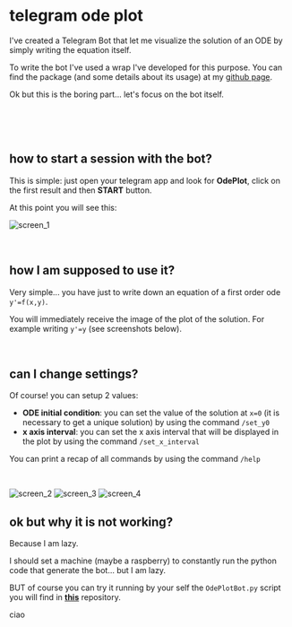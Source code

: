 # telegram ode plot

I've created a Telegram Bot that let me visualize the solution of an ODE by simply writing the equation itself.

To write the bot I've used a wrap I've developed for this purpose. 
You can find the package (and some details about its usage) at my [github page](https://github.com/clarkmaio/TelegramBot).

Ok but this is the boring part... let's focus on the bot itself.

<br><br><br>





## how to start a session with the bot?
This is simple: just open your telegram app and look for **OdePlot**, click on the first result and then **START** button.

At this point you will see this:

![screen_1](https://raw.githubusercontent.com/clarkmaio/clarkmaio.github.io/main/img/telegram_ode_plot/screen_1_mod.png)



<br>

## how I am supposed to use it?
Very simple... you have just to write down an equation of a first order ode `y'=f(x,y)`.

You will immediately receive the image of the plot of the solution.
For example writing `y'=y` (see screenshots below).

<br>

## can I change settings?
Of course! you can setup 2 values:
    
* **ODE initial condition**: you can set the value of the solution at `x=0` (it is necessary to get a unique solution) by using the command `/set_y0`
* **x axis interval**: you can set the x axis interval that will be displayed in the plot by using the command `/set_x_interval`

You can print a recap of all commands by using the command `/help`


<br>

![screen_2](https://raw.githubusercontent.com/clarkmaio/clarkmaio.github.io/main/img/telegram_ode_plot/screen_2.png)
![screen_3](https://raw.githubusercontent.com/clarkmaio/clarkmaio.github.io/main/img/telegram_ode_plot/screen_3.png)
![screen_4](https://raw.githubusercontent.com/clarkmaio/clarkmaio.github.io/main/img/telegram_ode_plot/screen_4.png)


## ok but why it is not working?
Because I am lazy.

I should set a machine (maybe a raspberry) to constantly run the python code that generate the bot... but I am lazy.

BUT of course you can try it running by your self the `OdePlotBot.py` script you will find in **[this](https://github.com/clarkmaio/TelegramBot)** repository.

ciao